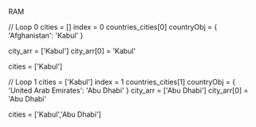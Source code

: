 RAM



// Loop 0
cities = []
index = 0
countries_cities[0]
countryObj = {
    'Afghanistan': 'Kabul'
}

city_arr = ['Kabul']
city_arr[0] = 'Kabul'

cities = ['Kabul']


// Loop 1
cities = ['Kabul']
index = 1
countries_cities[1]
countryObj = {
    'United Arab Emirates': 'Abu Dhabi'
}
city_arr = ['Abu Dhabi']
city_arr[0] = 'Abu Dhabi'

cities = ['Kabul','Abu Dhabi']